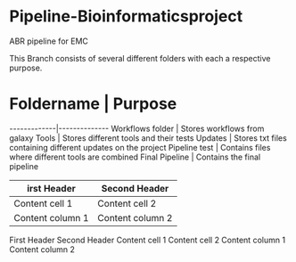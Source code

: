 # Pipeline-Bioinformaticsproject
ABR pipeline for EMC

This Branch consists of several different folders with each a respective purpose. 


# Foldername | Purpose
-------------|--------------
Workflows folder | Stores workflows from galaxy
Tools | Stores different tools and their tests
Updates | Stores txt files containing different updates on the project
Pipeline test | Contains files where different tools are combined
Final Pipeline | Contains the final pipeline


irst Header | Second Header
-------------|--------------
Content cell 1 | Content cell 2
Content column 1 | Content column 2

First Header	Second Header
Content cell 1	Content cell 2
Content column 1	Content column 2
